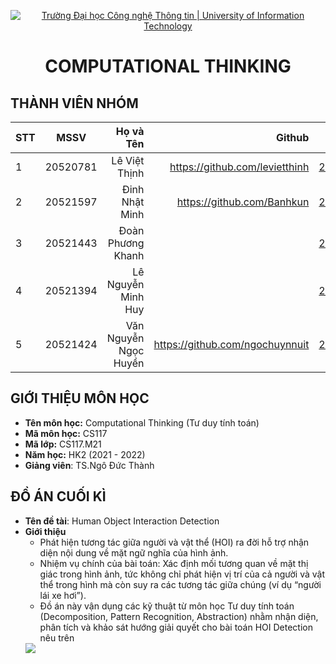 <!-- Banner -->
<p align="center">
  <a href="https://www.uit.edu.vn/" title="Trường Đại học Công nghệ Thông tin" style="border: none;">
    <img src="https://i.imgur.com/WmMnSRt.png" alt="Trường Đại học Công nghệ Thông tin | University of Information Technology">
  </a>
</p>

<h1 align="center"><b>COMPUTATIONAL THINKING</b></h>

## THÀNH VIÊN NHÓM

| STT    | MSSV          | Họ và Tên              | Github                                               | Email                   |
| ------ |:-------------:| ----------------------:|-----------------------------------------------------:|-------------------------:
| 1      | 20520781      | Lê Việt Thịnh          |     https://github.com/levietthinh                                           |20520781@gm.uit.edu.vn   |
| 2      | 20521597      | Đinh Nhật Minh         |https://github.com/Banhkun	                        |20521597@gm.uit.edu.vn   |
| 3      | 20521443      | Đoàn Phương Khanh ||20521443@gm.uit.edu.vn   |
| 4      | 20521394     | Lê Nguyễn Minh Huy ||20521394@gm.uit.edu.vn   |
| 5      | 20521424      | Văn Nguyễn Ngọc Huyền |https://github.com/ngochuynnuit |20521424@gm.uit.edu.vn   |



## GIỚI THIỆU MÔN HỌC

-   **Tên môn học:** Computational Thinking (Tư duy tính toán)
-   **Mã môn học:** CS117
-   **Mã lớp:** CS117.M21
-   **Năm học:** HK2 (2021 - 2022)
-   **Giảng viên**: TS.Ngô Đức Thành

## ĐỒ ÁN CUỐI KÌ

-   **Tên đề tài**: Human Object Interaction Detection
-   **Giới thiệu**
    -   Phát hiện tương tác giữa người và vật thể (HOI) ra đời hỗ trợ nhận diện nội dung về mặt ngữ nghĩa của hình ảnh.
    -   Nhiệm vụ chính của bài toán: Xác định mối tương quan về mặt thị giác trong hình ảnh, tức không chỉ phát hiện vị trí của cả người và vật thể trong hình mà còn suy ra các tương tác giữa chúng (ví dụ “người lái xe hơi”).
    -   Đồ án này vận dụng các kỹ thuật từ môn học Tư duy tính toán (Decomposition, Pattern Recognition, Abstraction) nhằm nhận diện, phân tích và khảo sát hướng giải quyết cho bài toán HOI Detection nêu trên
    </h3>
    <img align="center" src="./demo.gif">
